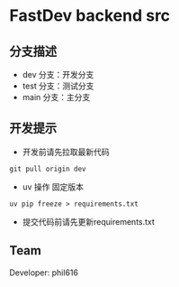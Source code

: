 # FastDev backend src

## 分支描述

- dev 分支：开发分支
- test 分支：测试分支
- main 分支：主分支

## 开发提示

- 开发前请先拉取最新代码
```
git pull origin dev
```
- uv 操作 固定版本
```
uv pip freeze > requirements.txt
```
- 提交代码前请先更新requirements.txt

## Team

Developer: phil616